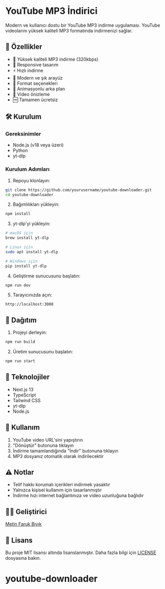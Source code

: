 # YouTube MP3 İndirici

Modern ve kullanıcı dostu bir YouTube MP3 indirme uygulaması. YouTube videolarını yüksek kaliteli MP3 formatında indirmenizi sağlar.

## 🚀 Özellikler

- 🎵 Yüksek kaliteli MP3 indirme (320kbps)
- 📱 Responsive tasarım
- ⚡ Hızlı indirme
- 🎨 Modern ve şık arayüz
- 🔄 Format seçenekleri
- 💫 Animasyonlu arka plan
- 🎥 Video önizleme
- 🆓 Tamamen ücretsiz

## 🛠️ Kurulum

### Gereksinimler

- Node.js (v18 veya üzeri)
- Python
- yt-dlp

### Kurulum Adımları

1. Repoyu klonlayın:
```bash
git clone https://github.com/yourusername/youtube-downloader.git
cd youtube-downloader
```

2. Bağımlılıkları yükleyin:
```bash
npm install
```

3. yt-dlp'yi yükleyin:
```bash
# macOS için
brew install yt-dlp

# Linux için
sudo apt install yt-dlp

# Windows için
pip install yt-dlp
```

4. Geliştirme sunucusunu başlatın:
```bash
npm run dev
```

5. Tarayıcınızda açın:
```
http://localhost:3000
```

## 🚀 Dağıtım

1. Projeyi derleyin:
```bash
npm run build
```

2. Üretim sunucusunu başlatın:
```bash
npm run start
```

## 🔧 Teknolojiler

- Next.js 13
- TypeScript
- Tailwind CSS
- yt-dlp
- Node.js

## 📝 Kullanım

1. YouTube video URL'sini yapıştırın
2. "Dönüştür" butonuna tıklayın
3. İndirme tamamlandığında "İndir" butonuna tıklayın
4. MP3 dosyanız otomatik olarak indirilecektir

## ⚠️ Notlar

- Telif hakkı korumalı içerikleri indirmek yasaktır
- Yalnızca kişisel kullanım için tasarlanmıştır
- İndirme hızı internet bağlantınıza ve video uzunluğuna bağlıdır

## 👨‍💻 Geliştirici

[Metin Faruk Bıyık](https://biyik.dev)

## 📄 Lisans

Bu proje MIT lisansı altında lisanslanmıştır. Daha fazla bilgi için [LICENSE](LICENSE) dosyasına bakın.
# youtube-downloader
